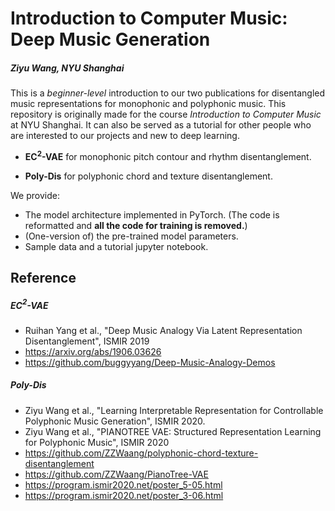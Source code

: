 # Introduction to Computer Music: Deep Music Generation

##### Ziyu Wang, NYU Shanghai

This is a *beginner-level* introduction to our two publications for disentangled music representations for monophonic and polyphonic music. This repository is originally made for the course *Introduction to Computer Music* at NYU Shanghai. It can also be served as a tutorial for other people who are interested to our projects and new to deep learning.

* **EC$^2$-VAE** for monophonic pitch contour and rhythm disentanglement. 

* **Poly-Dis** for polyphonic chord and texture disentanglement. 

We provide:

* The model architecture implemented in PyTorch. (The code is reformatted and **all the code for training is removed.**)
* (One-version of) the pre-trained model parameters.
* Sample data and a tutorial jupyter notebook.



## Reference

##### EC$^2$-VAE

* Ruihan Yang et al., "Deep Music Analogy Via Latent Representation Disentanglement", ISMIR 2019
* https://arxiv.org/abs/1906.03626
* https://github.com/buggyyang/Deep-Music-Analogy-Demos

##### Poly-Dis

* Ziyu Wang et al., "Learning Interpretable Representation for Controllable Polyphonic Music Generation", ISMIR 2020.
* Ziyu Wang et al., "PIANOTREE VAE: Structured Representation Learning for Polyphonic Music", ISMIR 2020
* https://github.com/ZZWaang/polyphonic-chord-texture-disentanglement
* https://github.com/ZZWaang/PianoTree-VAE
* https://program.ismir2020.net/poster_5-05.html
* https://program.ismir2020.net/poster_3-06.html
